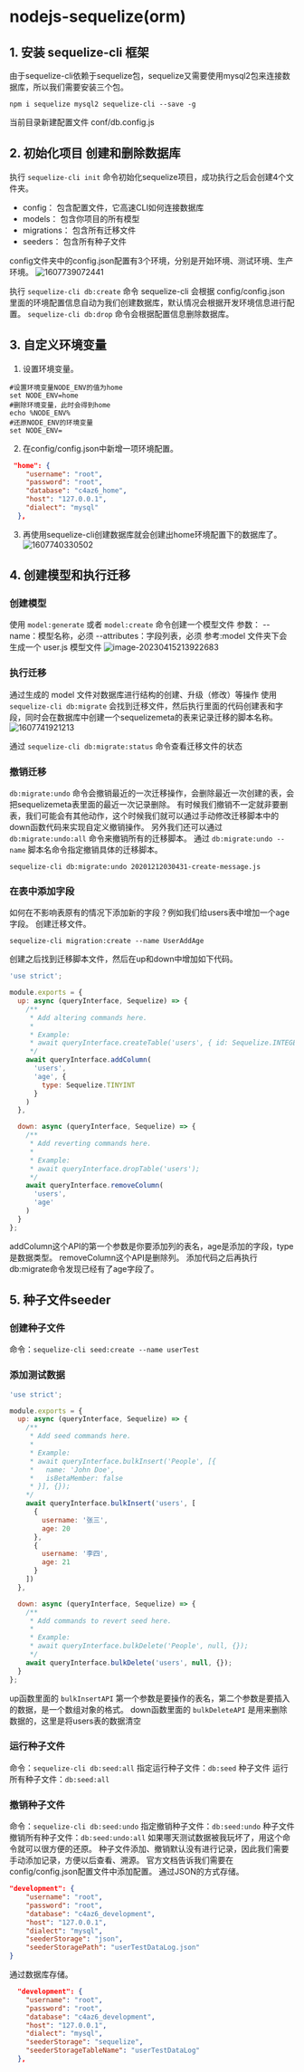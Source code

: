 # nodejs-sequelize(orm)

## 1. 安装 sequelize-cli 框架
由于sequelize-cli依赖于sequelize包，sequelize又需要使用mysql2包来连接数据库，所以我们需要安装三个包。

`npm i sequelize mysql2 sequelize-cli --save -g`

当前目录新建配置文件 conf/db.config.js 

## 2. 初始化项目 创建和删除数据库
执行 `sequelize-cli init` 命令初始化sequelize项目，成功执行之后会创建4个文件夹。
- config： 包含配置文件，它高速CLI如何连接数据库
- models： 包含你项目的所有模型
- migrations： 包含所有迁移文件
- seeders： 包含所有种子文件

config文件夹中的config.json配置有3个环境，分别是开始环境、测试环境、生产环境。
![1607739072441](https://gitee.com/mc150324/PicGo/raw/master/img/2217722-20201219122108222-927139318.png)

执行 `sequelize-cli db:create` 命令
sequelize-cli 会根据 config/config.json 里面的环境配置信息自动为我们创建数据库，默认情况会根据开发环境信息进行配置。
`sequelize-cli db:drop` 命令会根据配置信息删除数据库。

## 3. 自定义环境变量

1. 设置环境变量。

```shell
#设置环境变量NODE_ENV的值为home
set NODE_ENV=home
#删除环境变量，此时会得到home
echo %NODE_ENV%
#还原NODE_ENV的环境变量
set NODE_ENV=
```

2. 在config/config.json中新增一项环境配置。

``` json
 "home": {
    "username": "root",
    "password": "root",
    "database": "c4az6_home",
    "host": "127.0.0.1",
    "dialect": "mysql"
  },
```
3. 再使用sequelize-cli创建数据库就会创建出home环境配置下的数据库了。
![1607740330502](https://gitee.com/mc150324/PicGo/raw/master/img/2217722-20201219122108935-1085354093.png)

## 4. 创建模型和执行迁移
### 创建模型
使用 `model:generate` 或者 `model:create` 命令创建一个模型文件
参数：
--name：模型名称，必须
--attributes：字段列表，必须
参考:model 文件夹下会生成一个 user.js 模型文件
![image-20230415213922683](https://gitee.com/mc150324/PicGo/raw/master/img/image-20230415213922683.png)
### 执行迁移
通过生成的 model 文件对数据库进行结构的创建、升级（修改）等操作
使用 `sequelize-cli db:migrate` 会找到迁移文件，然后执行里面的代码创建表和字段，同时会在数据库中创建一个sequelizemeta的表来记录迁移的脚本名称。
![1607741921213](https://gitee.com/mc150324/PicGo/raw/master/img/2217722-20201219122109214-1307896979.png)

通过 `sequelize-cli db:migrate:status` 命令查看迁移文件的状态
### 撤销迁移
`db:migrate:undo` 命令会撤销最近的一次迁移操作，会删除最近一次创建的表，会把sequelizemeta表里面的最近一次记录删除。
有时候我们撤销不一定就非要删表，我们可能会有其他动作，这个时候我们就可以通过手动修改迁移脚本中的down函数代码来实现自定义撤销操作。
另外我们还可以通过 `db:migrate:undo:all` 命令来撤销所有的迁移脚本。
通过 `db:migrate:undo --name` 脚本名命令指定撤销具体的迁移脚本。
``` shell
sequelize-cli db:migrate:undo 20201212030431-create-message.js
```
### 在表中添加字段
如何在不影响表原有的情况下添加新的字段？例如我们给users表中增加一个age字段。
创建迁移文件。
``` shell
sequelize-cli migration:create --name UserAddAge
```
创建之后找到迁移脚本文件，然后在up和down中增加如下代码。
``` js
'use strict';

module.exports = {
  up: async (queryInterface, Sequelize) => {
    /**
     * Add altering commands here.
     *
     * Example:
     * await queryInterface.createTable('users', { id: Sequelize.INTEGER });
     */
    await queryInterface.addColumn(
      'users',
      'age', {
        type: Sequelize.TINYINT
      }
    )
  },

  down: async (queryInterface, Sequelize) => {
    /**
     * Add reverting commands here.
     *
     * Example:
     * await queryInterface.dropTable('users');
     */
    await queryInterface.removeColumn(
      'users',
      'age'
    )
  }
};
```
addColumn这个API的第一个参数是你要添加列的表名，age是添加的字段，type是数据类型。
removeColumn这个API是删除列。
添加代码之后再执行db:migrate命令发现已经有了age字段了。

## 5. 种子文件seeder
### 创建种子文件
命令：`sequelize-cli seed:create --name userTest`
### 添加测试数据
``` js
'use strict';

module.exports = {
  up: async (queryInterface, Sequelize) => {
    /**
     * Add seed commands here.
     *
     * Example:
     * await queryInterface.bulkInsert('People', [{
     *   name: 'John Doe',
     *   isBetaMember: false
     * }], {});
    */
    await queryInterface.bulkInsert('users', [
      {
        username: '张三',
        age: 20
      },
      {
        username: '李四',
        age: 21
      }
    ])
  },

  down: async (queryInterface, Sequelize) => {
    /**
     * Add commands to revert seed here.
     *
     * Example:
     * await queryInterface.bulkDelete('People', null, {});
     */
    await queryInterface.bulkDelete('users', null, {});
  }
};
```
up函数里面的 `bulkInsertAPI` 第一个参数是要操作的表名，第二个参数是要插入的数据，是一个数组对象的格式。
down函数里面的 `bulkDeleteAPI` 是用来删除数据的，这里是将users表的数据清空
### 运行种子文件
命令：`sequelize-cli db:seed:all`
指定运行种子文件：`db:seed` 种子文件
运行所有种子文件：`db:seed:all`
### 撤销种子文件
命令：`sequelize-cli db:seed:undo`
指定撤销种子文件：`db:seed:undo` 种子文件
撤销所有种子文件：`db:seed:undo:all`
如果哪天测试数据被我玩坏了，用这个命令就可以很方便的还原。
种子文件添加、撤销默认没有进行记录，因此我们需要手动添加记录，方便以后查看、溯源。
官方文档告诉我们需要在config/config.json配置文件中添加配置。
通过JSON的方式存储。
``` json
"development": {
    "username": "root",
    "password": "root",
    "database": "c4az6_development",
    "host": "127.0.0.1",
    "dialect": "mysql",
    "seederStorage": "json",
    "seederStoragePath": "userTestDataLog.json"
}
```
通过数据库存储。
``` json
  "development": {
    "username": "root",
    "password": "root",
    "database": "c4az6_development",
    "host": "127.0.0.1",
    "dialect": "mysql",
    "seederStorage": "sequelize",
    "seederStorageTableName": "userTestDataLog"
  },
  ```



